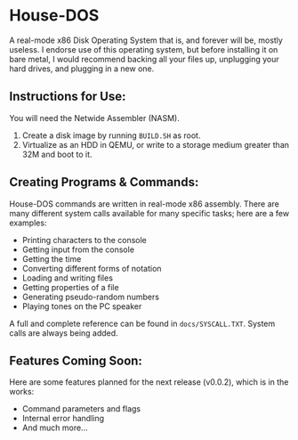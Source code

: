 # House-DOS
A real-mode x86 Disk Operating System that is, and forever will be, mostly useless. I endorse use of this operating system, but before installing it on bare metal, I would recommend backing all your files up, unplugging your hard drives, and plugging in a new one.

## Instructions for Use:
You will need the Netwide Assembler (NASM).
1. Create a disk image by running `BUILD.SH` as root.
2. Virtualize as an HDD in QEMU, or write to a storage medium greater than 32M and boot to it.

## Creating Programs & Commands:
  House-DOS commands are written in real-mode x86 assembly. There are many different system calls available for many specific tasks; here are a few examples:
- Printing characters to the console
- Getting input from the console
- Getting the time
- Converting different forms of notation
- Loading and writing files
- Getting properties of a file
- Generating pseudo-random numbers
- Playing tones on the PC speaker

A full and complete reference can be found in `docs/SYSCALL.TXT`. System calls are always being added.

## Features Coming Soon:
Here are some features planned for the next release (v0.0.2), which is in the works:
- Command parameters and flags
- Internal error handling
- And much more...
